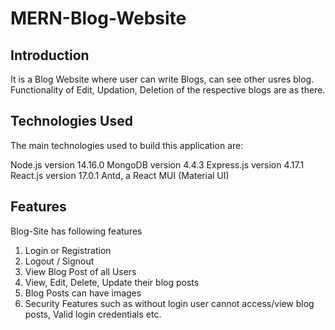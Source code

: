 # MERN-Blog-Website
## Introduction 
It is a Blog Website where user can write Blogs, can see other usres blog. 
Functionality of Edit, Updation, Deletion of the respective blogs are as there.

## Technologies Used

The main technologies used to build this application are:

Node.js version 14.16.0
MongoDB version 4.4.3
Express.js version 4.17.1
React.js version 17.0.1
Antd, a React MUI (Material UI)

## Features
Blog-Site has following features

1. Login or Registration
2. Logout / Signout
3. View Blog Post of all Users
4. View, Edit, Delete, Update their blog posts 
5. Blog Posts can have images
6. Security Features such as without login user cannot access/view blog posts, Valid login credentials etc.
